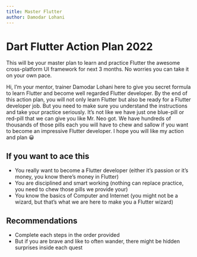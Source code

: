 ```yaml
---
title: Master Flutter
author: Damodar Lohani
---
```


# Dart Flutter Action Plan 2022
This will be your master plan to learn and practice Flutter the awesome cross-platform UI framework for next 3 months. No worries you can take it on your own pace.

Hi, I’m your mentor, trainer Damodar Lohani here to give you secret formula to learn Flutter and become well regarded Flutter developer. By the end of this action plan, you will not only learn Flutter but also be ready for a Flutter developer job. But you need to make sure you understand the instructions and take your practice seriously. It’s not like we have just one  blue-pill or red-pill that we can give you like Mr. Neo got. We have hundreds of thousands of those pills each you will have to chew and sallow if you want to become an impressive Flutter developer. I hope you will like my action and plan 😀

## If you want to ace this

- You really want to become a Flutter developer (either it’s passion or it’s money, you know there’s money in Flutter)
- You are disciplined and smart working (nothing can replace practice, you need to chew those pills we provide your)
- You know the basics of Computer and Internet (you might not be a wizard, but that’s what we are here to make you a Flutter wizard)

## Recommendations

- Complete each steps in the order provided
- But if you are brave and like to often wander, there might be hidden surprises inside each quest


